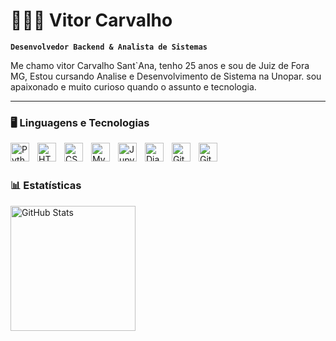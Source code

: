 # 👨🏾‍💻 Vitor Carvalho
**`Desenvolvedor Backend & Analista de Sistemas`**

Me chamo vitor Carvalho Sant`Ana, tenho 25 anos e sou de Juiz de Fora MG, Estou cursando Analise e Desenvolvimento de Sistema na Unopar. sou apaixonado e muito curioso quando o assunto e tecnologia.

---
### 🖥️ Linguagens e Tecnologias 

<img align="left" alt="Python" width="30px" style="padding-right:10px;" src="https://cdn.jsdelivr.net/gh/devicons/devicon/icons/python/python-plain.svg" />


<img align="left" alt="HTML" width="30px" style="padding-right:10px;" src="https://cdn.jsdelivr.net/gh/devicons/devicon/icons/html5/html5-plain.svg" />
<img align="left" alt="CSS" width="30px" style="padding-right:10px;" src="https://cdn.jsdelivr.net/gh/devicons/devicon/icons/css3/css3-plain.svg" />

<img align="left" alt="Mysql" width="30px" style="padding-right:10px;
" src="https://cdn.jsdelivr.net/gh/devicons/devicon@latest/icons/mysql/mysql-original-wordmark.svg" />

<img align="left" alt="Jupyter" width="30px" style="padding-right:10px;" src="https://cdn.jsdelivr.net/gh/devicons/devicon@latest/icons/jupyter/jupyter-original-wordmark.svg" />
 
<img align="left" alt="Django" width="30px" style="padding-right:10px;" src="https://cdn.jsdelivr.net/gh/devicons/devicon@latest/devicon.min.css" />

<img align="left" alt="GitHub" width="30px" style="padding-right:10px;" src="https://cdn.jsdelivr.net/gh/devicons/devicon/icons/github/github-original.svg" />

<img 
    align="left" 
    alt="Git" 
    title="Git"
    width="30px" 
    style="padding-right: 10px;" 
    src="https://cdn.jsdelivr.net/gh/devicons/devicon@latest/icons/git/git-original.svg" 
/>

<br/>
<br/>

### 📊 Estatísticas

<img 
      align="left" 
      alt="GitHub Stats" 
      height="200" 
      src="https://github-readme-stats.vercel.app/api/top-langs/?username=Vitorcar&theme=tokyonight&layout=compact&custom_title=Tecnologias&langs_count=9" 
  />

